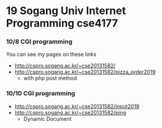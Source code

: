# 19 Sogang Univ Internet Programming cse4177
### 10/8 CGI programming
You can see my pages on these links
* http://cspro.sogang.ac.kr/~cse20131582/
* http://cspro.sogang.ac.kr/~cse20131582/pizza_order2019
	* with php post method
### 10/10 CGI programming
* http://cspro.sogang.ac.kr/~cse20131582/input2019
* http://cspro.sogang.ac.kr/~cse20131582/ping
	* Dynamic Document
